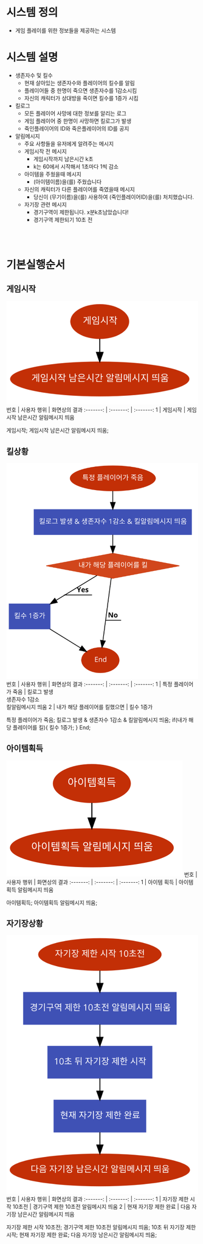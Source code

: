 # 시스템 정의
  - 게임 플레이를 위한 정보들을 제공하는 시스템
  
# 시스템 설명
  - 생존자수 및 킬수
    - 현재 살아있는 생존자수와 플레이어의 킬수를 알림
    - 플레이어들 중 한명이 죽으면 생존자수를 1감소시킴
    - 자신의 캐릭터가 상대방을 죽이면 킬수를 1증가 시킴
  - 킬로그
    - 모든 플레이어 사망에 대한 정보를 알리는 로그
    - 게임 플레이어 중 한명이 사망하면 킬로그가 발생
    - 죽인플레이어의 ID와 죽은플레이어의 ID를 공지
  - 알림메시지
    - 주요 사항들을 유저에게 알려주는 메시지
    - 게임시작 전 메시지
        - 게임시작까지 남은시간 k초
        - k는 60에서 시작해서 1초마다 1씩 감소
    - 아이템을 주웠을때 메시지
        - (아이템이름)을(를) 주웠습니다
    - 자신의 캐릭터가 다른 플레이어를 죽였을때 메시지
        - 당신이 (무기이름)을(를) 사용하여 (죽인플레이어ID)을(를) 처치했습니다.
    - 자기장 관련 메시지
        - 경기구역이 제한됩니다. x분k초남았습니다!
        - 경기구역 제한되기 10초 전
<br>
<br>


# 기본실행순서
## 게임시작
![NoImage](./Resource/system02_01.png)
번호 | 사용자 행위 | 화면상의 결과
:-------: | :-------: | :-------:
1 | 게임시작 | 게임시작 남은시간 알림메시지 띄움

게임시작;
게임시작 남은시간 알림메시지 띄움;

## 킬상황
![NoImage](./Resource/system02_02.png)
번호 | 사용자 행위 | 화면상의 결과
:-------: | :-------: | :-------:
1 | 특정 플레이어가 죽음 | 킬로그 발생<br>생존자수 1감소<br>킬알림메시지 띄움
2 | 내가 해당 플레이어를 킬했으면 | 킬수 1증가

특정 플레이어가 죽음;
킬로그 발생 & 생존자수 1감소 & 킬알림메시지 띄움;
if(내가 해당 플레이어를 킬){
    킬수 1증가;
}
End;


## 아이템획득
![NoImage](./Resource/system02_03.png)
번호 | 사용자 행위 | 화면상의 결과
:-------: | :-------: | :-------:
1 | 아이템 획득 | 아이템 획득 알림메시지 띄움 

아이템획득;
아이템획득 알림메시지 띄움;

## 자기장상황
![NoImage](./Resource/system02_04.png)
번호 | 사용자 행위 | 화면상의 결과
:-------: | :-------: | :-------:
1 | 자기장 제한 시작 10초전 | 경기구역 제한 10초전 알림메시지 띄움
2 | 현재 자기장 제한 완료 | 다음 자기장 남은시간 알림메시지 띄움


자기장 제한 시작 10초전;
경기구역 제한 10초전 알림메시지 띄움;
10초 뒤 자기장 제한 시작;
현재 자기장 제한 완료;
다음 자기장 남은시간 알림메시지 띄움;


<br>
<br>